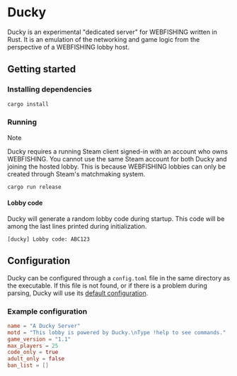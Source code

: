 # Ducky

Ducky is an experimental "dedicated server" for WEBFISHING written in Rust. It is an emulation of
the networking and game logic from the perspective of a WEBFISHING lobby host.

## Getting started

### Installing dependencies

```bash
cargo install
```

### Running

> [!NOTE]
> Ducky requires a running Steam client signed-in with an account who owns WEBFISHING. You cannot
> use the same Steam account for both Ducky and joining the hosted lobby. This is because WEBFISHING
> lobbies can only be created through Steam's matchmaking system.

```bash
cargo run release
```

#### Lobby code

Ducky will generate a random lobby code during startup. This code will be among the last lines
printed during initialization.

```
[ducky] Lobby code: ABC123
```

## Configuration

Ducky can be configured through a `config.toml` file in the same directory as the executable. If
this file is not found, or if there is a problem during parsing, Ducky will use its [default
configuration](https://github.com/tma02/ducky/blob/master/src/config.rs#L12).

### Example configuration

```toml
name = "A Ducky Server"
motd = "This lobby is powered by Ducky.\nType !help to see commands."
game_version = "1.1"
max_players = 25
code_only = true
adult_only = false
ban_list = []
```
